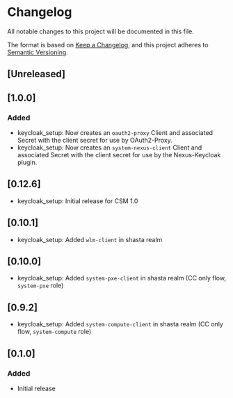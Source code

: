 # Changelog
All notable changes to this project will be documented in this file.

The format is based on [Keep a Changelog](https://keepachangelog.com/en/1.0.0/),
and this project adheres to [Semantic Versioning](https://semver.org/spec/v2.0.0.html).

## [Unreleased]

## [1.0.0]
### Added
- keycloak_setup: Now creates an `oauth2-proxy` Client and associated Secret
  with the client secret for use by OAuth2-Proxy.
- keycloak_setup: Now creates an `system-nexus-client` Client and associated
  Secret with the client secret for use by the Nexus-Keycloak plugin.

## [0.12.6]
- keycloak_setup: Initial release for CSM 1.0

## [0.10.1]
- keycloak_setup: Added `wlm-client` in shasta realm

## [0.10.0]
- keycloak_setup: Added `system-pxe-client` in shasta realm (CC only flow, `system-pxe` role)

## [0.9.2]
- keycloak_setup: Added `system-compute-client` in shasta realm (CC only flow, `system-compute` role)

## [0.1.0]
### Added
- Initial release
